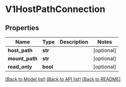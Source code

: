 # V1HostPathConnection

## Properties
Name | Type | Description | Notes
------------ | ------------- | ------------- | -------------
**host_path** | **str** |  | [optional] 
**mount_path** | **str** |  | [optional] 
**read_only** | **bool** |  | [optional] 

[[Back to Model list]](../README.md#documentation-for-models) [[Back to API list]](../README.md#documentation-for-api-endpoints) [[Back to README]](../README.md)


